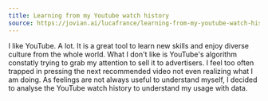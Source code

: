 ```yaml
---
title: Learning from my Youtube watch history
source: https://jovian.ai/lucafrance/learning-from-my-youtube-watch-history
---
```

I like YouTube. A lot. It is a great tool to learn new skills and enjoy diverse culture from the whole world. What I don't like is YouTube's algorithm constatly trying to grab my attention to sell it to advertisers. I feel too often trapped in pressing the next recommended video not even realizing what I am doing. As feelings are not always useful to understand myself, I decided to analyse the YouTube watch history to understand my usage with data.